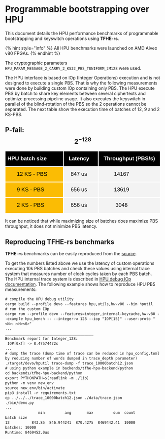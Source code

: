 # Programmable bootstrapping over HPU

This document details the HPU performance benchmarks of programmable bootstrapping and keyswitch operations using **TFHE-rs**.

{% hint style="info" %}
All HPU benchmarks were launched on AMD Alveo v80 FPGAs.
{% endhint %}

The cryptographic parameters `HPU_PARAM_MESSAGE_2_CARRY_2_KS32_PBS_TUNIFORM_2M128` were used.

The HPU interface is based on IOp (Integer Operations) execution and is not designed to execute a single PBS. That is why the following measurements were done by building custom IOp containing only PBS. The HPU execute PBS by batch to share key elements between several ciphertexts and optimize processing pipeline usage. It also executes the keyswitch in parallel of the blind-rotation of the PBS so the 2 operations cannot be separated.
The next table show the execution time of batches of 12, 9 and 2 KS-PBS.

## P-fail: $$2^{-128}$$

![](../../../.gitbook/assets/hpu-pbs-benchmark-tuniform-2m128.svg)

It can be noticed that while maximizing size of batches does maximize PBS throughput, it does not minimize PBS latency.

## Reproducing TFHE-rs benchmarks

**TFHE-rs** benchmarks can be easily reproduced from the [source](https://github.com/zama-ai/tfhe-rs).

To get the numbers listed above we use the latency of custom operations executing 10k PBS batches and check these values using internal trace system that measures number of clock cycles taken by each PBS batch. The HPU internal trace system is described in [HPU debug IOp documentation](https://github.com/zama-ai/hpu_fpga/blob/main/docs/debug.md).
The following example shows how to reproduce HPU PBS measurements:

```shell
# compile the HPU debug utility
cargo build --profile devo --features hpu,utils,hw-v80 --bin hputil
# run the custom IOp
cargo run --profile devo --features=integer,internal-keycache,hw-v80 --example hpu_bench -- --integer-w 128 --iop "IOP[15]" --user-proto "<N>::<N><0>"
...
________________________________________
Benchmark report for Integer_128:
 IOP[0xf] -> 8.47574472s
...
# dump the trace (dump time of trace can be reduced in hpu_config.toml by reducing number of words dumped in trace_depth parameter)
./target/devo/hputil trace-dump -f trace_10000batch12.json
# using python example in backends/tfhe-hpu-backend/python
cd backends/tfhe-hpu-backend/python
export PYTHONPATH=$(readlink -m ./lib)
python -m venv new_env
source new_env/bin/activate
pip3 install -r requirements.txt
cp ../../../trace_10000batch12.json ./data/trace.json
./bin/demo.py
...
               min         avg       max         sum  count
batch size                                                 
12          843.85  846.944241  870.4275  8469442.41  10000
batches: 10000
Runtime: 8469452.0us
```
